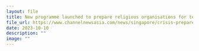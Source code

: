 ```yaml
---
layout: file
title: New programme launched to prepare religious organisations for terror threats
file_url: https://www.channelnewsasia.com/news/singapore/crisis-preparedness-religious-organisations-programme-terror-12261622
date: 2023-10-10
description: ""
image: ""
---
```


